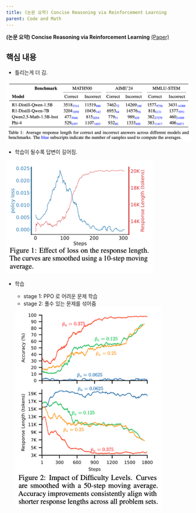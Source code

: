 ```yaml
---
title: (논문 요약) Concise Reasoning via Reinforcement Learning
parent: Code and Math
---
```


**(논문 요약) Concise Reasoning via Reinforcement Learning** [(Paper)](https://arxiv.org/pdf/2504.05185)


## 핵심 내용
- 틀리는게 더 김.

<img src="/data/papers/concisereason/observation.png" width="800" />

- 학습이 될수록 답변이 길어짐.

<img src="/data/papers/concisereason/loss.png" width="400" />

- 학습
  - stage 1: PPO 로 어려운 문제 학습
  - stage 2: 풀수 있는 문제를 섞어줌

  <img src="/data/papers/concisereason/train.png" width="400" />
